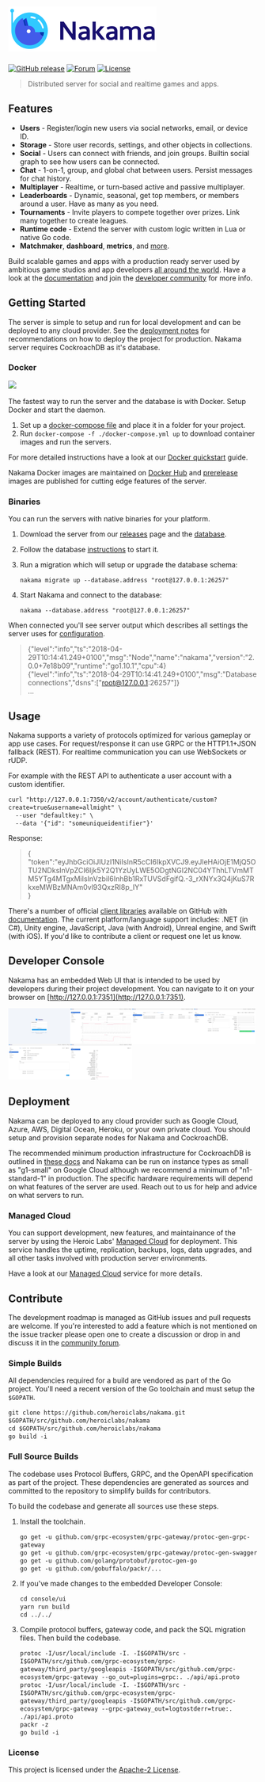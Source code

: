 ![Nakama](.github/logo.png?raw=true "Nakama logo")
======

[![GitHub release](https://img.shields.io/github/release/heroiclabs/nakama.svg)](https://heroiclabs.com/docs/nakama-download/)
[![Forum](https://img.shields.io/badge/forum-online-success.svg)](https://forum.heroiclabs.com)
[![License](https://img.shields.io/github/license/heroiclabs/nakama.svg)](https://github.com/heroiclabs/nakama/blob/master/LICENSE)

> Distributed server for social and realtime games and apps.

## Features

* **Users** - Register/login new users via social networks, email, or device ID.
* **Storage** - Store user records, settings, and other objects in collections.
* **Social** - Users can connect with friends, and join groups. Builtin social graph to see how users can be connected.
* **Chat** - 1-on-1, group, and global chat between users. Persist messages for chat history.
* **Multiplayer** - Realtime, or turn-based active and passive multiplayer.
* **Leaderboards** - Dynamic, seasonal, get top members, or members around a user. Have as many as you need.
* **Tournaments** - Invite players to compete together over prizes. Link many together to create leagues.
* **Runtime code** - Extend the server with custom logic written in Lua or native Go code.
* **Matchmaker**, **dashboard**, **metrics**, and [more](https://heroiclabs.com/docs).

Build scalable games and apps with a production ready server used by ambitious game studios and app developers [all around the world](https://heroiclabs.com). Have a look at the [documentation](https://heroiclabs.com/docs) and join the [developer community](https://gitter.im/heroiclabs/nakama) for more info.

## Getting Started

The server is simple to setup and run for local development and can be deployed to any cloud provider. See the [deployment notes](#deployment) for recommendations on how to deploy the project for production. Nakama server requires CockroachDB as it's database.

### Docker

<a href="https://heroiclabs.com/docs/install/docker/"><img src="https://upload.wikimedia.org/wikipedia/commons/7/79/Docker_%28container_engine%29_logo.png" width="170"></a>

The fastest way to run the server and the database is with Docker. Setup Docker and start the daemon.

1. Set up a [docker-compose file](https://heroiclabs.com/docs/install-docker-quickstart/#using-docker-compose) and place it in a folder for your project.
2. Run `docker-compose -f ./docker-compose.yml up` to download container images and run the servers.

For more detailed instructions have a look at our [Docker quickstart](https://heroiclabs.com/docs/install-docker-quickstart) guide.

Nakama Docker images are maintained on [Docker Hub](https://hub.docker.com/r/heroiclabs/nakama/tags) and [prerelease](https://hub.docker.com/r/heroiclabs/nakama-prerelease/tags) images are published for cutting edge features of the server.

### Binaries

You can run the servers with native binaries for your platform.

1. Download the server from our [releases](https://github.com/heroiclabs/nakama/releases) page and the [database](https://www.cockroachlabs.com/docs/stable/install-cockroachdb.html).
2. Follow the database [instructions](https://www.cockroachlabs.com/docs/stable/start-a-local-cluster.html#before-you-begin) to start it.
3. Run a migration which will setup or upgrade the database schema:

    ```shell
    nakama migrate up --database.address "root@127.0.0.1:26257"
    ```

4. Start Nakama and connect to the database:

    ```shell
    nakama --database.address "root@127.0.0.1:26257"
    ```

When connected you'll see server output which describes all settings the server uses for [configuration](https://heroiclabs.com/docs/install-configuration).

> {"level":"info","ts":"2018-04-29T10:14:41.249+0100","msg":"Node","name":"nakama","version":"2.0.0+7e18b09","runtime":"go1.10.1","cpu":4} <br/>
> {"level":"info","ts":"2018-04-29T10:14:41.249+0100","msg":"Database connections","dsns":["root@127.0.0.1:26257"]} <br/>
> ...

## Usage

Nakama supports a variety of protocols optimized for various gameplay or app use cases. For request/response it can use GRPC or the HTTP1.1+JSON fallback (REST). For realtime communication you can use WebSockets or rUDP.

For example with the REST API to authenticate a user account with a custom identifier.

```shell
curl "http://127.0.0.1:7350/v2/account/authenticate/custom?create=true&username=allmight" \
  --user "defaultkey:" \
  --data '{"id": "someuniqueidentifier"}'
```

Response:

> { <br>
>     "token":"eyJhbGciOiJIUzI1NiIsInR5cCI6IkpXVCJ9.eyJleHAiOjE1MjQ5OTU2NDksInVpZCI6Ijk5Y2Q1YzUyLWE5ODgtNGI2NC04YThhLTVmMTM5YTg4MTgxMiIsInVzbiI6InhBb1RxTUVSdFgifQ.-3_rXNYx3Q4jKuS7RkxeMWBzMNAm0vl93QxzRI8p_IY" <br>
> }

There's a number of official [client libraries](https://github.com/heroiclabs) available on GitHub with [documentation](https://heroiclabs.com/docs). The current platform/language support includes: .NET (in C#), Unity engine, JavaScript, Java (with Android), Unreal engine, and Swift (with iOS). If you'd like to contribute a client or request one let us know.

## Developer Console

Nakama has an embedded Web UI that is intended to be used by developers during their project development. You can navigate to it on your browser on [http://127.0.0.1:7351](http://127.0.0.1:7351).

<img src=".github/login.jpg?raw=true" title="Login view" width="125" align="left">
<img src=".github/status.jpg?raw=true" title="Status view" width="125" align="left">
<img src=".github/users.jpg?raw=true" title="Users listing" width="125" align="left">
<img src=".github/user_details.jpg?raw=true" title="User detail view" width="125" align="left">
<img src=".github/storage.jpg?raw=true" title="Storage record view" width="125" align="left">
<img src=".github/config.jpg?raw=true" title="Configuration view" width="125">

## Deployment

Nakama can be deployed to any cloud provider such as Google Cloud, Azure, AWS, Digital Ocean, Heroku, or your own private cloud. You should setup and provision separate nodes for Nakama and CockroachDB.

The recommended minimum production infrastructure for CockroachDB is outlined in [these docs](https://www.cockroachlabs.com/docs/stable/recommended-production-settings.html#basic-hardware-recommendations) and Nakama can be run on instance types as small as "g1-small" on Google Cloud although we recommend a minimum of "n1-standard-1" in production. The specific hardware requirements will depend on what features of the server are used. Reach out to us for help and advice on what servers to run.

### Managed Cloud

You can support development, new features, and maintainance of the server by using the Heroic Labs' [Managed Cloud](https://heroiclabs.com/managed-cloud) for deployment. This service handles the uptime, replication, backups, logs, data upgrades, and all other tasks involved with production server environments.

Have a look at our [Managed Cloud](https://heroiclabs.com/managed-cloud) service for more details.

## Contribute

The development roadmap is managed as GitHub issues and pull requests are welcome. If you're interested to add a feature which is not mentioned on the issue tracker please open one to create a discussion or drop in and discuss it in the [community forum](https://forum.heroiclabs.com).

### Simple Builds

All dependencies required for a build are vendored as part of the Go project. You'll need a recent version of the Go toolchain and must setup the `$GOPATH`.

```shell
git clone https://github.com/heroiclabs/nakama.git $GOPATH/src/github.com/heroiclabs/nakama
cd $GOPATH/src/github.com/heroiclabs/nakama
go build -i
```

### Full Source Builds

The codebase uses Protocol Buffers, GRPC, and the OpenAPI specification as part of the project. These dependencies are generated as sources and committed to the repository to simplify builds for contributors.

To build the codebase and generate all sources use these steps.

1. Install the toolchain.

    ```shell
    go get -u github.com/grpc-ecosystem/grpc-gateway/protoc-gen-grpc-gateway
    go get -u github.com/grpc-ecosystem/grpc-gateway/protoc-gen-swagger
    go get -u github.com/golang/protobuf/protoc-gen-go
    go get -u github.com/gobuffalo/packr/...
    ```

2. If you've made changes to the embedded Developer Console:

    ```shell
    cd console/ui
    yarn run build
    cd ../../
    ```

3. Compile protocol buffers, gateway code, and pack the SQL migration files. Then build the codebase.

    ```shell
    protoc -I/usr/local/include -I. -I$GOPATH/src -I$GOPATH/src/github.com/grpc-ecosystem/grpc-gateway/third_party/googleapis -I$GOPATH/src/github.com/grpc-ecosystem/grpc-gateway --go_out=plugins=grpc:. ./api/api.proto
    protoc -I/usr/local/include -I. -I$GOPATH/src -I$GOPATH/src/github.com/grpc-ecosystem/grpc-gateway/third_party/googleapis -I$GOPATH/src/github.com/grpc-ecosystem/grpc-gateway --grpc-gateway_out=logtostderr=true:. ./api/api.proto
    packr -z
    go build -i
    ```

### License

This project is licensed under the [Apache-2 License](https://github.com/heroiclabs/nakama/blob/master/LICENSE).
